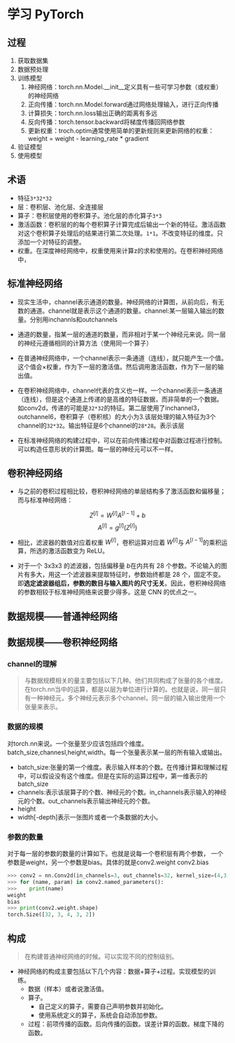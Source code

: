 # 学习 PyTorch

## 过程

1. 获取数据集
2. 数据预处理
3. 训练模型
   1. 神经网络：torch.nn.Model.__init__定义具有一些可学习参数（或权重）的神经网络
   2. 正向传播：torch.nn.Model.forward通过网络处理输入，进行正向传播
   3. 计算损失：torch.nn.loss输出正确的距离有多远
   4. 反向传播：torch.tensor.backward将梯度传播回网络参数
   5. 更新权重：troch.optim通常使用简单的更新规则来更新网络的权重：weight = weight - learning_rate * gradient
4. 验证模型
5. 使用模型


## 术语

* 特征`3*32*32`
* 层：卷积层、池化层、全连接层
* 算子：卷积层使用的卷积算子。池化层的赤化算子`3*3`
* 激活函数：卷积层的的每个卷积算子计算完成后输出一个新的特征。激活函数对这个卷积算子处理后的结果进行第二次处理。`1*1`。不改变特征的维度。只添加一个对特征的调整。
* 权重。在深度神经网络中，权重使用来计算z的求和使用的。在卷积神经网络中，



## 标准神经网络

* 现实生活中，channel表示通道的数量。神经网络的计算图，从前向后，有无数的通道。channel就是表示这个通道的数量。channel:某一层输入输出的数量。分别用inchannls和outchannels
* 通道的数量，指某一层的通道的数量，而非相对于某一个神经元来说。同一层的神经元遵循相同的计算方法（使用同一个算子）
* 在普通神经网络中，一个channel表示一条通道（连线），就只能产生一个值。这个值会×权重，作为下一层的激活值。然后调用激活函数，作为下一层的输出值。
* 在卷积神经网络中，channel代表的含义也一样。一个channel表示一条通道（连线），但是这个通道上传递的是高维的特征数据，而非简单的一个数据。如conv2d，传递的可能是`32*32`的特征。第二层使用了inchannel3，outchannel6，卷积算子（卷积核）的大小为3.该层处理的输入特征为3个channel的`32*32`。输出特征是6个channel的`28*28`。表示该层

* 在标准神经网络的构建过程中，可以在前向传播过程中对函数过程进行控制。可以构造任意形状的计算图。每一层的神经元可以不一样。


## 卷积神经网络


* 与之前的卷积过程相比较，卷积神经网络的单层结构多了激活函数和偏移量；而与标准神经网络：

$$Z^{[l]} = W^{[l]}A^{[l-1]}+b$$
$$A^{[l]} = g^{[l]}(Z^{[l]})$$

* 相比，滤波器的数值对应着权重 $W^{[l]}$，卷积运算对应着 $W^{[l]}$与 $A^{[l-1]}$的乘积运算，所选的激活函数变为 ReLU。

* 对于一个 3x3x3 的滤波器，包括偏移量 $b$在内共有 28 个参数。不论输入的图片有多大，用这一个滤波器来提取特征时，参数始终都是 28 个，固定不变。即**选定滤波器组后，参数的数目与输入图片的尺寸无关**。因此，卷积神经网络的参数相较于标准神经网络来说要少得多。这是 CNN 的优点之一。

## 数据规模——普通神经网络

## 数据规模——卷积神经网络

### channel的理解
> 与数据规模相关的量主要包括以下几种。他们共同构成了张量的各个维度。在torch.nn当中的运算，都是以层为单位进行计算的。也就是说，同一层只有一种神经元，多个神经元表示多个channel，同一层的输入输出使用一个张量来表示。

### 数据的规模
对torch.nn来说。一个张量至少应该包括四个维度。batch_size,channesl,height,width。每一个张量表示某一层的所有输入或输出。


* batch_size:张量的第一个维度。表示输入样本的个数。在传播计算和理解过程中，可以假设没有这个维度。但是在实际的运算过程中，第一维表示的batch_size
* channels:表示该层算子的个数、神经元的个数。in_channels表示输入的神经元的个数。out_channels表示输出神经元的个数。
* height
* width[-depth]表示一张图片或者一个条数据的大小。


### 参数的数量
对于每一层的参数的数量的计算如下。也就是说每一个卷积层有两个参数， 一个参数是weight，另一个参数是bias。具体的就是conv2.weight   conv2.bias

```py
>>> conv2 = nn.Conv2d(in_channels=3, out_channels=32, kernel_size=(4,3,2))
>>> for (name, param) in conv2.named_parameters():
>>>    print(name)
weight
bias
>>> print(conv2.weight.shape)
torch.Size([32, 3, 4, 3, 2])
```


## 构成

> 在构建普通神经网络的时候。可以实现不同的控制级别。

* 神经网络的构成主要包括以下几个内容：数据+算子+过程。实现模型的训练。
  * 数据（样本）或者说激活值。
  * 算子。
    * 自己定义的算子，需要自己声明参数并初始化。
    * 使用系统定义的算子，系统会自动添加参数。
  * 过程：前项传播的函数。后向传播的函数。误差计算的函数。梯度下降的函数。